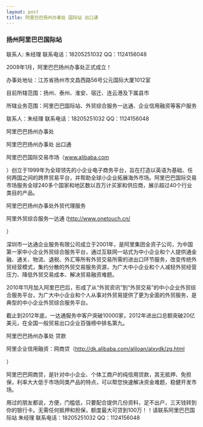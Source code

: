 ```yaml
---
layout: post
title: 阿里巴巴扬州办事处 国际站 出口通
---
```


### 扬州阿里巴巴国际站 
 联系人: 朱经理 联系电话：18205251032 QQ：1124156048 

2009年1月，阿里巴巴扬州办事处正式成立！

办事处地址：江苏省扬州市文昌西路56号公元国际大厦1012室

目前所辖范围：扬州、泰州、淮安、宿迁、连云港及下属县市

所辖业务范围：阿里巴巴国际站、外贸综合服务一达通、企业信用融资等客户服务

联系人：朱经理 联系电话：18205251032 QQ：1124156048 


阿里巴巴扬州办事处 

   阿里巴巴扬州办事处 出口通

阿里巴巴国际交易市场（www.alibaba.com

）创立于1999年为全球领先的小企业电子商务平台，旨在打造以英语为基础、任何两国之间的跨界贸易平台，并帮助全球小企业拓展海外市场。阿里巴巴国际交易市场服务全球240多个国家和地区数以百万计买家和供应商，展示超过40个行业类目的产品。

   阿里巴巴扬州办事处外贸代理服务  

   阿里外贸综合服务一达通 (http://www.onetouch.cn/

）

深圳市一达通企业服务有限公司成立于2001年，是阿里集团全资子公司，为中国第一家中小企业外贸综合服务平台，通过互联网一站式为中小企业和个人提供通金融、通关、物流、退税、外汇等所有外贸交易所需的进出口环节服务，改变传统外贸经营模式，集约分散的外贸交易服务资源，为广大中小企业和个人减轻外贸经营压力、降低外贸交易成本、解决贸易融资难题。

2010年11月加入阿里巴巴后，形成了从“外贸资讯”到“外贸交易”的中小企业外贸综合服务平台，为广大中小企业和个人从事对外贸易提供了更为全面的外贸服务，是典型的中小企业外贸综合服务平台。

截止到2012年底，一达通服务中客户突破10000家，2012年进出口总额突破20亿美元，在全国一般贸易出口企业百强榜中排名第九。

 

   阿里巴巴扬州办事处 贷款

   阿里企业信用融资：网商贷（http://dk.alibaba.com/aliloan/alxydk/zg.html

）

阿里巴巴网商贷，是针对中小企业、个体工商户的纯信用贷款，其无抵押、免担保，利率大大低于市场同类产品的特点，可以帮您快速解决资金难题，稳健开发市场。

用过的朋友都说，方便，门槛低，只要配合提供几份资料，足不出户，三天钱转到你的银行卡。无需任何抵押和担保，额度最大可贷到100万！！请联系阿里巴巴国际站  朱经理 联系电话：18205251032 QQ：1124156048 


